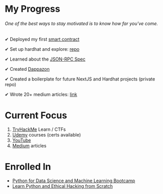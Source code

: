 # My Progress
###### One of the best ways to stay motivated is to know how far you've come.

✔ Deployed my first [smart contract](https://github.com/D111GENT/my-progress/blob/main/SimpleStorage.sol)

✔ Set up hardhat and explore: [repo](https://github.com/D111GENT/exploring-hardhat)

✔ Learned about the [JSON-RPC Spec](https://ethereum.github.io/execution-apis/api-documentation/)

✔ Created [Dappazon](https://github.com/D111GENT/Dappazon)

✔ Created a boilerplate for future NextJS and Hardhat projects (private repo)

✔ Wrote 20+ medium articles: [link](medium.com/@d111gent)

# Current Focus
1. [TryHackMe](tryhackme.com) Learn / CTFs
2. [Udemy](udemy.com) courses (certs available)
3. [YouTube](youtube.com/d111genthacks)
4. [Medium](medium.com/@d111gent) articles

# Enrolled In

- [Python for Data Science and Machine Learning Bootcamp](https://www.udemy.com/share/101WaU3@zbuWHqAXFGrU13nt_LTriuhYrhSrPUSR1AsmZEDHZ_5kHCk20zffy5X2pK2wJPDuuQ==/)
- [Learn Python and Ethical Hacking from Scratch](https://www.udemy.com/share/101WfE3@fRQZ4HEAcM97Ucd2SvRmMtzeMxfucm9kjBtu29cAACCadqSxpUZH5PC2N2MIb2JABQ==/)

